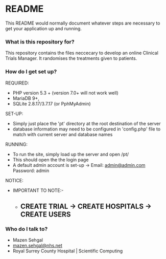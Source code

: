 # README #

This README would normally document whatever steps are necessary to get your application up and running.

### What is this repository for? ###

This repository contains the files neccecary to develop an online Clinical Trials Manager. It randomises the treatments given to patients.


### How do I get set up? ###


REQUIRED: 
 - PHP version 5.3 + (version 7.0+ will not work well)
 - MariaDB 9+, 
 - SQLite 2.8.17/3.7.17 (or PphMyAdmin) 
 
SET-UP:
 - Simply just place the 'pt' directory at the root destination of the server
 - database information may need to be configured in 'config.php' file to match with current server and database names

RUNNING: 
 - To run the site, simply load up the server and open /pt/
 - This should open the the login page
 - A default admin account is set-up -> Email: admin@admin.com
                                        Password: admin



NOTICE:
 - IMPORTANT TO NOTE:-
     - ## **CREATE TRIAL -> CREATE HOSPITALS -> CREATE USERS** ##

### Who do I talk to? ###

* Mazen Sehgal
* mazen.sehgal@nhs.net
* Royal Surrey County Hospital | Scientific Computing